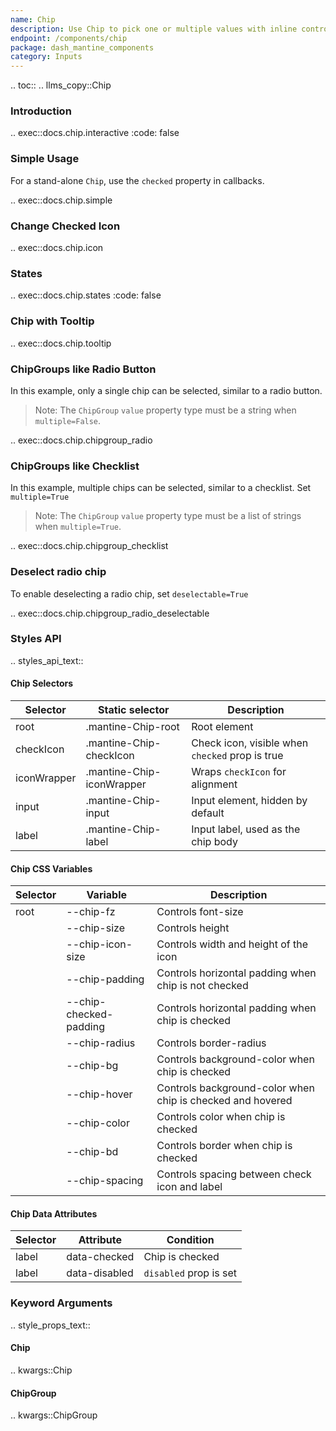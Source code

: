 ```yaml
---
name: Chip
description: Use Chip to pick one or multiple values with inline controls
endpoint: /components/chip
package: dash_mantine_components
category: Inputs
---
```


.. toc::
.. llms_copy::Chip

### Introduction

.. exec::docs.chip.interactive
    :code: false

### Simple Usage

For a stand-alone `Chip`, use the `checked` property in callbacks.

.. exec::docs.chip.simple


### Change Checked Icon

.. exec::docs.chip.icon



### States

.. exec::docs.chip.states
    :code: false


### Chip with Tooltip

.. exec::docs.chip.tooltip


### ChipGroups like Radio Button

In this example, only a single chip can be selected, similar to a radio button. 

> Note:  The  `ChipGroup` `value` property type must be a string when `multiple=False`.

.. exec::docs.chip.chipgroup_radio


### ChipGroups like Checklist

In this example,  multiple chips can be selected, similar to a checklist.  Set `multiple=True`

> Note: The  `ChipGroup` `value` property type must be a list of strings when `multiple=True`.

.. exec::docs.chip.chipgroup_checklist

### Deselect radio chip

To enable deselecting a radio chip, set `deselectable=True`


.. exec::docs.chip.chipgroup_radio_deselectable

### Styles API

.. styles_api_text::

#### Chip Selectors

| Selector    | Static selector              | Description                               |
|-------------|------------------------------|-------------------------------------------|
| root        | .mantine-Chip-root            | Root element                              |
| checkIcon   | .mantine-Chip-checkIcon       | Check icon, visible when `checked` prop is true |
| iconWrapper | .mantine-Chip-iconWrapper     | Wraps `checkIcon` for alignment           |
| input       | .mantine-Chip-input           | Input element, hidden by default          |
| label       | .mantine-Chip-label           | Input label, used as the chip body        |

#### Chip CSS Variables

| Selector | Variable                  | Description                                          |
|----------|---------------------------|------------------------------------------------------|
| root     | --chip-fz                  | Controls font-size                                   |
|          | --chip-size                | Controls height                                      |
|          | --chip-icon-size           | Controls width and height of the icon                |
|          | --chip-padding             | Controls horizontal padding when chip is not checked |
|          | --chip-checked-padding     | Controls horizontal padding when chip is checked     |
|          | --chip-radius              | Controls border-radius                               |
|          | --chip-bg                  | Controls background-color when chip is checked       |
|          | --chip-hover               | Controls background-color when chip is checked and hovered |
|          | --chip-color               | Controls color when chip is checked                  |
|          | --chip-bd                  | Controls border when chip is checked                 |
|          | --chip-spacing             | Controls spacing between check icon and label        |

#### Chip Data Attributes

| Selector | Attribute      | Condition                |
|----------|----------------|--------------------------|
| label    | data-checked    | Chip is checked          |
| label    | data-disabled   | `disabled` prop is set   |




### Keyword Arguments
.. style_props_text::

#### Chip

.. kwargs::Chip

#### ChipGroup

.. kwargs::ChipGroup
